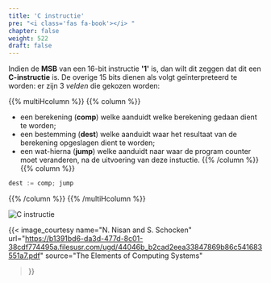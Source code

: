 ```yaml
---
title: 'C instructie'
pre: "<i class='fas fa-book'></i> "
chapter: false
weight: 522
draft: false
---
```


Indien de **MSB** van een 16-bit instructie **'1'** is, dan wilt dit zeggen dat dit een **C-instructie** is. De overige 15 bits dienen als volgt geïnterpreteerd te worden: er zijn 3 *velden* die gekozen worden: 

{{% multiHcolumn %}}
{{% column %}}
* een berekening (**comp**) welke aanduidt welke berekening gedaan dient te worden;
* een bestemming (**dest**) welke aanduidt waar het resultaat van de berekening opgeslagen dient te worden;
* een wat-hierna (**jump**) welke aanduidt naar waar de program counter moet veranderen, na de uitvoering van deze instuctie.
{{% /column %}}
{{% column %}}
```C
dest := comp; jump
```
{{% /column %}}
{{% /multiHcolumn %}}

![C instructie](/images/C_instruction.png)

{{< image_courtesy 
  name="N. Nisan and S. Schocken"
  url="https://b1391bd6-da3d-477d-8c01-38cdf774495a.filesusr.com/ugd/44046b_b2cad2eea33847869b86c541683551a7.pdf"
  source="The Elements of Computing Systems"
  >}}